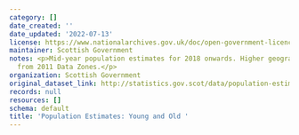 ```yaml
---
category: []
date_created: ''
date_updated: '2022-07-13'
license: https://www.nationalarchives.gov.uk/doc/open-government-licence/version/3/
maintainer: Scottish Government
notes: <p>Mid-year population estimates for 2018 onwards. Higher geographies are aggregated
  from 2011 Data Zones.</p>
organization: Scottish Government
original_dataset_link: http://statistics.gov.scot/data/population-estimates-young-and-old
records: null
resources: []
schema: default
title: 'Population Estimates: Young and Old '
---
```

